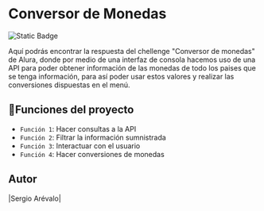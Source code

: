 <h1 aling = 'Center'>Conversor de Monedas</h1>
<img alt="Static Badge" src="https://img.shields.io/badge/%20Estado-%20completo-green">
<p>Aquí podrás encontrar la respuesta del chellenge "Conversor de monedas" de Alura, donde por medio de una interfaz de consola hacemos uso de una API para poder obtener información de las monedas de todo los paises que se tenga información, para así poder usar estos valores y realizar las conversiones dispuestas en el menú. </p>

## :hammer:Funciones del proyecto
- `Función 1`: Hacer consultas a la API
- `Función 2`: Filtrar la información sumnistrada
- `Función 3`: Interactuar con el usuario
- `Función 4`: Hacer conversiones de monedas

## Autor

|Sergio Arévalo|
